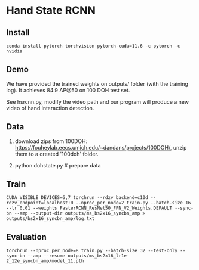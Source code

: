 # Hand State RCNN

## Install

```
conda install pytorch torchvision pytorch-cuda=11.6 -c pytorch -c nvidia
```

## Demo

We have provided the trained weights on outputs/ folder (with the training log). It achieves 84.9 AP@50 on 100 DOH test set.

See hsrcnn.py, modify the video path and our program will produce a new video of hand interaction detection.

## Data

1. download zips from 100DOH: https://fouheylab.eecs.umich.edu/~dandans/projects/100DOH/, unzip them to a created '100doh' folder.  

2. python dohstate.py # prepare data

## Train

```
CUDA_VISIBLE_DEVICES=6,7 torchrun --rdzv_backend=c10d --rdzv_endpoint=localhost:0 --nproc_per_node=2 train.py --batch-size 16 --lr 0.01 --weights FasterRCNN_ResNet50_FPN_V2_Weights.DEFAULT --sync-bn --amp --output-dir outputs/ms_bs2x16_syncbn_amp > outputs/bs2x16_syncbn_amp/log.txt
```

## Evaluation

```
torchrun --nproc_per_node=8 train.py --batch-size 32 --test-only --sync-bn --amp --resume outputs/ms_bs2x16_lr1e-2_12e_syncbn_amp/model_11.pth
```

